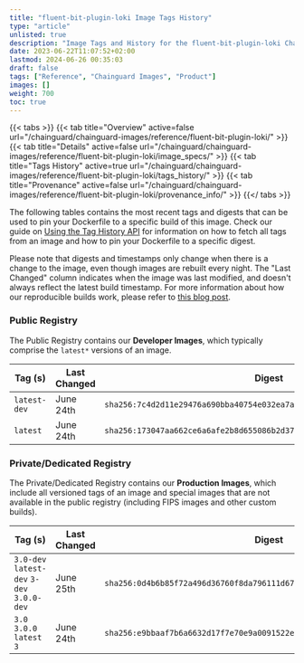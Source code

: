 ```yaml
---
title: "fluent-bit-plugin-loki Image Tags History"
type: "article"
unlisted: true
description: "Image Tags and History for the fluent-bit-plugin-loki Chainguard Image"
date: 2023-06-22T11:07:52+02:00
lastmod: 2024-06-26 00:35:03
draft: false
tags: ["Reference", "Chainguard Images", "Product"]
images: []
weight: 700
toc: true
---
```


{{< tabs >}}
{{< tab title="Overview" active=false url="/chainguard/chainguard-images/reference/fluent-bit-plugin-loki/" >}}
{{< tab title="Details" active=false url="/chainguard/chainguard-images/reference/fluent-bit-plugin-loki/image_specs/" >}}
{{< tab title="Tags History" active=true url="/chainguard/chainguard-images/reference/fluent-bit-plugin-loki/tags_history/" >}}
{{< tab title="Provenance" active=false url="/chainguard/chainguard-images/reference/fluent-bit-plugin-loki/provenance_info/" >}}
{{</ tabs >}}

The following tables contains the most recent tags and digests that can be used to pin your Dockerfile to a specific build of this image. Check our guide on [Using the Tag History API](/chainguard/chainguard-images/using-the-tag-history-api/) for information on how to fetch all tags from an image and how to pin your Dockerfile to a specific digest.

Please note that digests and timestamps only change when there is a change to the image, even though images are rebuilt every night. The "Last Changed" column indicates when the image was last modified, and doesn't always reflect the latest build timestamp. For more information about how our reproducible builds work, please refer to [this blog post](https://www.chainguard.dev/unchained/reproducing-chainguards-reproducible-image-builds).

### Public Registry
The Public Registry contains our **Developer Images**, which typically comprise the `latest*` versions of an image.

| Tag (s)       | Last Changed | Digest                                                                    |
|---------------|--------------|---------------------------------------------------------------------------|
|  `latest-dev` | June 24th    | `sha256:7c4d2d11e29476a690bba40754e032ea7a9faaad104c04aca1eb43e7005ab535` |
|  `latest`     | June 24th    | `sha256:173047aa662ce6a6afe2b8d655086b2d37d019a658bdfb8ae899d0763b43f8bd` |


### Private/Dedicated Registry
The Private/Dedicated Registry contains our **Production Images**, which include all versioned tags of an image and special images that are not available in the public registry (including FIPS images and other custom builds).

| Tag (s)                                     | Last Changed | Digest                                                                    |
|---------------------------------------------|--------------|---------------------------------------------------------------------------|
|  `3.0-dev` `latest-dev` `3-dev` `3.0.0-dev` | June 25th    | `sha256:0d4b6b85f72a496d36760f8da796111d67f025aa94c9122222b3fb6fdefd231d` |
|  `3.0` `3.0.0` `latest` `3`                 | June 24th    | `sha256:e9bbaaf7b6a6632d17f7e70e9a0091522e9a725e05db7f5403917b9a696b30c9` |

